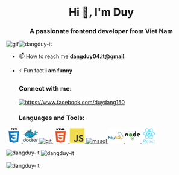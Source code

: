 <h1 align="center">Hi 👋, I'm Duy</h1>
<h3 align="center">A passionate frontend developer from Viet Nam</h3>


<img align="left" with="200" height="200" src="https://media0.giphy.com/media/v1.Y2lkPTc5MGI3NjExeXlweWE2bjIzYjhiMDB4ZmszaHhxazI2YnFpajVzN2kybGU0aGFhZiZlcD12MV9pbnRlcm5hbF9naWZfYnlfaWQmY3Q9Zw/gXr3j6YAClXFfZABn5/giphy.gif" alt="gif">
<p align="left"> <img src="https://komarev.com/ghpvc/?username=dangduy-it&label=Profile%20views&color=0e75b6&style=flat" alt="dangduy-it" /> </p>

- 📫 How to reach me **dangduy04.it@gmail.**

- ⚡ Fun fact **I am funny**

<h3 align="left">Connect with me:</h3>
<p align="left">
<a href="https://fb.com/https://www.facebook.com/duydang150" target="blank"><img align="center" src="https://raw.githubusercontent.com/rahuldkjain/github-profile-readme-generator/master/src/images/icons/Social/facebook.svg" alt="https://www.facebook.com/duydang150" height="30" width="40" /></a>
</p>

<h3 align="left">Languages and Tools:</h3>
<p align="left"> <a href="https://www.w3schools.com/css/" target="_blank" rel="noreferrer"> <img src="https://raw.githubusercontent.com/devicons/devicon/master/icons/css3/css3-original-wordmark.svg" alt="css3" width="40" height="40"/> </a> <a href="https://www.docker.com/" target="_blank" rel="noreferrer"> <img src="https://raw.githubusercontent.com/devicons/devicon/master/icons/docker/docker-original-wordmark.svg" alt="docker" width="40" height="40"/> </a> <a href="https://git-scm.com/" target="_blank" rel="noreferrer"> <img src="https://www.vectorlogo.zone/logos/git-scm/git-scm-icon.svg" alt="git" width="40" height="40"/> </a> <a href="https://www.w3.org/html/" target="_blank" rel="noreferrer"> <img src="https://raw.githubusercontent.com/devicons/devicon/master/icons/html5/html5-original-wordmark.svg" alt="html5" width="40" height="40"/> </a> <a href="https://developer.mozilla.org/en-US/docs/Web/JavaScript" target="_blank" rel="noreferrer"> <img src="https://raw.githubusercontent.com/devicons/devicon/master/icons/javascript/javascript-original.svg" alt="javascript" width="40" height="40"/> </a> <a href="https://www.microsoft.com/en-us/sql-server" target="_blank" rel="noreferrer"> <img src="https://www.svgrepo.com/show/303229/microsoft-sql-server-logo.svg" alt="mssql" width="40" height="40"/> </a> <a href="https://www.mysql.com/" target="_blank" rel="noreferrer"> <img src="https://raw.githubusercontent.com/devicons/devicon/master/icons/mysql/mysql-original-wordmark.svg" alt="mysql" width="40" height="40"/> </a> <a href="https://nodejs.org" target="_blank" rel="noreferrer"> <img src="https://raw.githubusercontent.com/devicons/devicon/master/icons/nodejs/nodejs-original-wordmark.svg" alt="nodejs" width="40" height="40"/> </a> <a href="https://reactjs.org/" target="_blank" rel="noreferrer"> <img src="https://raw.githubusercontent.com/devicons/devicon/master/icons/react/react-original-wordmark.svg" alt="react" width="40" height="40"/> </a> </p>

<p><img align="left" src="https://github-readme-stats.vercel.app/api/top-langs?username=dangduy-it&show_icons=true&locale=en&layout=compact" alt="dangduy-it" /></p>

<p>&nbsp;<img align="center" src="https://github-readme-stats.vercel.app/api?username=dangduy-it&show_icons=true&locale=en" alt="dangduy-it" /></p>

<p><img align="center" src="https://github-readme-streak-stats.herokuapp.com/?user=dangduy-it&" alt="dangduy-it" /></p>
